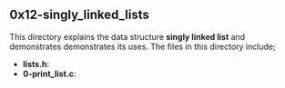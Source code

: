 ## 0x12-singly_linked_lists
This directory explains the data structure __singly linked list__ and demonstrates demonstrates its uses. The files in this directory include;
- __lists.h__:
- __0-print_list.c__: